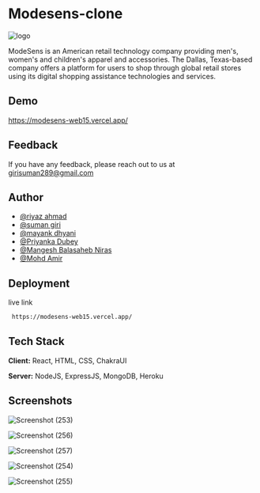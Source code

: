 
# Modesens-clone

![logo](https://logovectordl.com/wp-content/uploads/2021/10/modesens-inc-logo-vector.png)

 ModeSens is an American retail technology company providing men's, women's and children's apparel and accessories. The Dallas, Texas-based company offers a platform for users to shop through global retail stores using its digital shopping assistance technologies and services.


## Demo


https://modesens-web15.vercel.app/

## Feedback

If you have any feedback, please reach out to us at girisuman289@gmail.com


## Author

- [@riyaz ahmad](https://github.com/iam-riyaz)
- [@suman giri](https://github.com/SumanJK)
- [@mayank dhyani](https://github.com/mayank8887)
- [@Priyanka Dubey](https://github.com/Priyankadubey190)
- [@Mangesh Balasaheb Niras](https://github.com/mangeshniras)
- [@Mohd Amir](https://github.com/Amir98375)


## Deployment

live link

```bash
 https://modesens-web15.vercel.app/
```


## Tech Stack

**Client:** React, HTML, CSS, ChakraUI

**Server:** NodeJS, ExpressJS, MongoDB, Heroku


## Screenshots


![Screenshot (253)](https://user-images.githubusercontent.com/97458162/167442225-bc6e4034-bf05-4f2a-9dcd-1a9dc49167f9.png)


![Screenshot (256)](https://user-images.githubusercontent.com/97458162/167442208-9080a05d-53eb-400d-8e49-923adf350aba.png)


![Screenshot (257)](https://user-images.githubusercontent.com/97458162/167442219-4318ac68-4c05-40d9-9d4e-cbe6db3e8002.png)


![Screenshot (254)](https://user-images.githubusercontent.com/97458162/167442228-0fddf9f7-27ed-4c19-974d-b244e42ef853.png)


![Screenshot (255)](https://user-images.githubusercontent.com/97458162/167442237-41bfa3bb-be33-4b89-a335-eabfb8d1608a.png)

